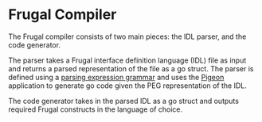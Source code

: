 # Frugal Compiler

The Frugal compiler consists of two main pieces: the IDL parser, and the
code generator.

The parser takes a Frugal interface definition language (IDL) file as
input and returns a parsed representation of the file as a go struct. The
parser is defined using a [parsing expression
grammar](https://en.wikipedia.org/wiki/Parsing_expression_grammar) and
uses the [Pigeon](https://github.com/mna/pigeon) application to generate
go code given the PEG representation of the IDL.

The code generator takes in the parsed IDL as a go struct and outputs
required Frugal constructs in the language of choice.
